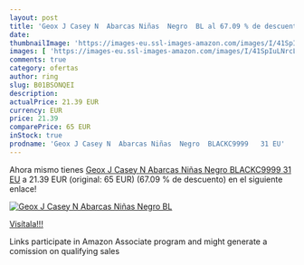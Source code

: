 ```yaml
---
layout: post
title: 'Geox J Casey N  Abarcas Niñas  Negro  BL al 67.09 % de descuento'
date: 
thumbnailImage: 'https://images-eu.ssl-images-amazon.com/images/I/41SpIuLNrcL._SL200_.jpg'
images: [ 'https://images-eu.ssl-images-amazon.com/images/I/41SpIuLNrcL._SL200_.jpg' ]
comments: true
category: ofertas
author: ring
slug: B01BSONQEI
description:
actualPrice: 21.39 EUR
currency: EUR
price: 21.39
comparePrice: 65 EUR
inStock: true
prodname: 'Geox J Casey N  Abarcas Niñas  Negro  BLACKC9999   31 EU'
---
```


Ahora mismo tienes [Geox J Casey N  Abarcas Niñas  Negro  BLACKC9999   31 EU](https://www.amazon.es/dp/B01BSONQEI/?tag=tolees-21) a 21.39 EUR (original: 65 EUR) (67.09 %  de descuento) en el siguiente enlace!

[![Geox J Casey N  Abarcas Niñas  Negro  BL](https://images-eu.ssl-images-amazon.com/images/I/41SpIuLNrcL._SL200_.jpg)](https://www.amazon.es/dp/B01BSONQEI/?tag=tolees-21)

[Visítala!!!](https://www.amazon.es/dp/B01BSONQEI/?tag=tolees-21)

Links participate in Amazon Associate program and might generate a comission on qualifying sales
